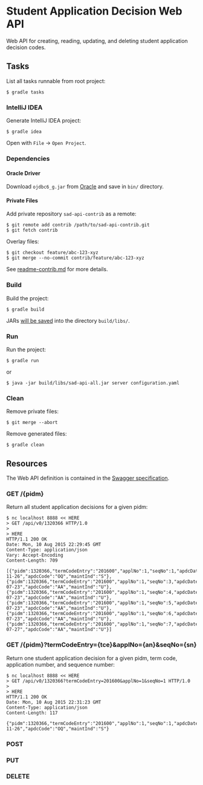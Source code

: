 # Student Application Decision Web API

Web API for creating, reading, updating, and deleting student application decision codes.


## Tasks

List all tasks runnable from root project:

    $ gradle tasks

### IntelliJ IDEA

Generate IntelliJ IDEA project:

    $ gradle idea

Open with `File` -> `Open Project`.

### Dependencies

#### Oracle Driver

Download `ojdbc6_g.jar` from [Oracle](http://www.oracle.com/technetwork/apps-tech/jdbc-112010-090769.html) and save in `bin/` directory.

#### Private Files

Add private repository `sad-api-contrib` as a remote:

    $ git remote add contrib /path/to/sad-api-contrib.git
    $ git fetch contrib

Overlay files:

    $ git checkout feature/abc-123-xyz
    $ git merge --no-commit contrib/feature/abc-123-xyz

See [readme-contrib.md](readme-contrib.md) for more details.

### Build

Build the project:

    $ gradle build

JARs [will be saved](https://github.com/johnrengelman/shadow#using-the-default-plugin-task) into the directory `build/libs/`.

### Run

Run the project:

    $ gradle run

or

    $ java -jar build/libs/sad-api-all.jar server configuration.yaml

### Clean

Remove private files:

    $ git merge --abort

Remove generated files:

    $ gradle clean

## Resources

The Web API definition is contained in the [Swagger specification](swagger.yaml).

### GET /{pidm}

Return all student application decisions for a given pidm:

    $ nc localhost 8888 << HERE
    > GET /api/v0/1320366 HTTP/1.0
    > 
    > HERE
    HTTP/1.1 200 OK
    Date: Mon, 10 Aug 2015 22:29:45 GMT
    Content-Type: application/json
    Vary: Accept-Encoding
    Content-Length: 709
    
    [{"pidm":1320366,"termCodeEntry":"201600","applNo":1,"seqNo":1,"apdcDate":"2014-11-26","apdcCode":"OQ","maintInd":"S"},{"pidm":1320366,"termCodeEntry":"201600","applNo":1,"seqNo":3,"apdcDate":"2015-07-23","apdcCode":"AA","maintInd":"U"},{"pidm":1320366,"termCodeEntry":"201600","applNo":1,"seqNo":4,"apdcDate":"2015-07-23","apdcCode":"AA","maintInd":"U"},{"pidm":1320366,"termCodeEntry":"201600","applNo":1,"seqNo":5,"apdcDate":"2015-07-23","apdcCode":"AA","maintInd":"U"},{"pidm":1320366,"termCodeEntry":"201600","applNo":1,"seqNo":6,"apdcDate":"2015-07-23","apdcCode":"AA","maintInd":"U"},{"pidm":1320366,"termCodeEntry":"201600","applNo":1,"seqNo":7,"apdcDate":"2015-07-27","apdcCode":"AA","maintInd":"U"}]

### GET /{pidm}?termCodeEntry={tce}&applNo={an}&seqNo={sn}

Return one student application decision for a given pidm, term code, application number, and sequence number:

    $ nc localhost 8888 << HERE
    > GET /api/v0/1320366?termCodeEntry=201600&applNo=1&seqNo=1 HTTP/1.0
    > 
    > HERE
    HTTP/1.1 200 OK
    Date: Mon, 10 Aug 2015 22:31:23 GMT
    Content-Type: application/json
    Content-Length: 117
    
    {"pidm":1320366,"termCodeEntry":"201600","applNo":1,"seqNo":1,"apdcDate":"2014-11-26","apdcCode":"OQ","maintInd":"S"}

### POST

### PUT

### DELETE
